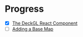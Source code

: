 # Progress

- [X] [The DeckGL React Component](https://deck.gl/docs/get-started/using-with-react#the-deckgl-react-component)
- [ ] [Adding a Base Map](https://deck.gl/docs/get-started/using-with-react#adding-a-base-map)